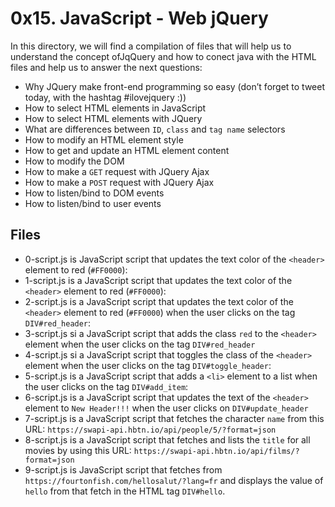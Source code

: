 # 0x15. JavaScript - Web jQuery
In this directory, we will find a compilation of files that will help us to understand the concept ofJqQuery and how to conect java with the HTML files and help us to answer the next questions:
-   Why JQuery make front-end programming so easy (don’t forget to tweet today, with the hashtag #ilovejquery :))
-   How to select HTML elements in JavaScript
-   How to select HTML elements with JQuery
-   What are differences between  `ID`,  `class`  and  `tag name`  selectors
-   How to modify an HTML element style
-   How to get and update an HTML element content
-   How to modify the DOM
-   How to make a  `GET`  request with JQuery Ajax
-   How to make a  `POST`  request with JQuery Ajax
-   How to listen/bind to DOM events
-   How to listen/bind to user events
## Files
 - 0-script.js is JavaScript script that updates the text color of the `<header>` element to red (`#FF0000`):
 - 1-script.js is a JavaScript script that updates the text color of the `<header>` element to red (`#FF0000`):
 - 2-script.js is a JavaScript script that updates the text color of the `<header>` element to red (`#FF0000`) when the user clicks on the tag `DIV#red_header`:
 - 3-script.js si a JavaScript script that adds the class `red` to the `<header>` element when the user clicks on the tag `DIV#red_header`
 - 4-script.js si a JavaScript script that toggles the class of the `<header>` element when the user clicks on the tag `DIV#toggle_header`:
 - 5-script.js is a JavaScript script that adds a `<li>` element to a list when the user clicks on the tag `DIV#add_item`:
 - 6-script.js is a JavaScript script that updates the text of the `<header>` element to `New Header!!!` when the user clicks on `DIV#update_header`
 - 7-script.js is a JavaScript script that fetches the character `name` from this URL: `https://swapi-api.hbtn.io/api/people/5/?format=json`
 - 8-script.js is a JavaScript script that fetches and lists the `title` for all movies by using this URL: `https://swapi-api.hbtn.io/api/films/?format=json`
 - 9-script.js is JavaScript script that fetches from `https://fourtonfish.com/hellosalut/?lang=fr` and displays the value of `hello` from that fetch in the HTML tag `DIV#hello`.